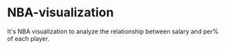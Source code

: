 # NBA-visualization
It's NBA visualization to analyze the relationship between salary and per% of each player.
